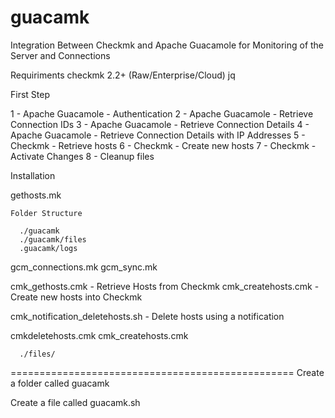 # guacamk
Integration Between Checkmk and Apache Guacamole for Monitoring of the Server and Connections


Requiriments
  checkmk 2.2+ (Raw/Enterprise/Cloud)
  jq


First Step


  1 - Apache Guacamole - Authentication
  2 - Apache Guacamole - Retrieve Connection IDs
  3 - Apache Guacamole - Retrieve Connection Details
  4 - Apache Guacamole - Retrieve Connection Details with IP Addresses
  5 - Checkmk - Retrieve hosts
  6 - Checkmk - Create new hosts
  7 - Checkmk - Activate Changes
  8 - Cleanup files



Installation

 gethosts.mk

    Folder Structure

      ./guacamk
      ./guacamk/files
      .guacamk/logs

  
  gcm_connections.mk
  gcm_sync.mk


  cmk_gethosts.cmk - Retrieve Hosts from Checkmk
  cmk_createhosts.cmk - Create new hosts into Checkmk


  
  
cmk_notification_deletehosts.sh - Delete hosts using a notification

  cmkdeletehosts.cmk
  cmk_createhosts.cmk



      ./files/

=================================================
Create a folder called guacamk

Create a file called guacamk.sh








